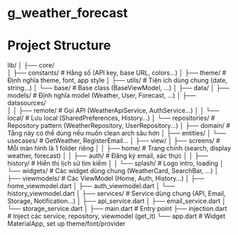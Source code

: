 # g_weather_forecast
# Project Structure
lib/
│
├── core/                  
│   ├── constants/         # Hằng số (API key, base URL, colors...)
│   ├── theme/             # Định nghĩa theme, font, app style
│   ├── utils/             # Tiện ích dùng chung (date, string...)
│   └── base/              # Base class (BaseViewModel, ...)
│
├── data/
│   ├── models/            # Định nghĩa model (Weather, User, Forecast, ...)
│   ├── datasources/       
│   │   ├── remote/        # Gọi API (WeatherApiService, AuthService...)
│   │   └── local/         # Lưu local (SharedPreferences, History...)
│   └── repositories/      # Repository pattern (WeatherRepository, UserRepository...)
│
├── domain/                # Tầng này có thể dùng nếu muốn clean arch sâu hơn
│   ├── entities/
│   └── usecases/          # GetWeather, RegisterEmail...
│
├── view/
│   ├── screens/           # Mỗi màn hình là 1 folder riêng
│   │   ├── home/          # Trang chính (search, display weather, forecast)
│   │   ├── auth/          # Đăng ký email, xác thực
│   │   ├── history/       # Hiển thị lịch sử tìm kiếm
│   │   └── splash/        # Logo intro, loading
│   └── widgets/           # Các widget dùng chung (WeatherCard, SearchBar, ...)
│
├── viewmodels/            # Các ViewModel (Home, Auth, History...)
│   ├── home_viewmodel.dart
│   ├── auth_viewmodel.dart
│   └── history_viewmodel.dart
│
├── services/              # Service dùng chung (API, Email, Storage, Notification...)
│   ├── api_service.dart
│   ├── email_service.dart
│   └── storage_service.dart
│
├── main.dart              # Entry point
├── injection.dart         # Inject các service, repository, viewmodel (get_it)
└── app.dart               # Widget MaterialApp, set up theme/font/provider
